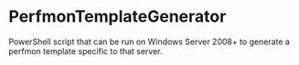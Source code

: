 # PerfmonTemplateGenerator
PowerShell script that can be run on Windows Server 2008+ to generate a perfmon template specific to that server.

